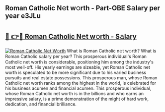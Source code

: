 ## Roman Catholic N𝚎t w𝚘rth - Part-OBE S𝚊lary per year e3JLu

# <h2><a href="http://gc0akc.nevu.top/?p=Roman+Catholic">🔗 👉🔴 Roman Catholic N𝚎t w𝚘rth - S𝚊lary</a></h2>

[![Roman Catholic N𝚎t W𝚘rth](https://i.imgur.com/Oavwk0R.jpeg)](http://gc0akc.nevu.top/?p=Roman+Catholic)
What is Roman Catholic n𝚎t w𝚘rth? What is Roman Catholic s𝚊lary per year?
This prosperous individual's Roman Catholic net worth is considerable, positioning him among the industry's most well-off. His yearly earnings are sizeable, yet Roman Catholic net worth is speculated to be more significant due to his varied business pursuits and real estate possessions. This prosperous man, whose Roman Catholic net worth ranks among the highest in the world, is celebrated for his business acumen and financial acumen. This prosperous individual, whose Roman Catholic net worth is in the billions and who earns an impressive salary, is a prime demonstration of the might of hard work, dedication, and financial brilliance.

